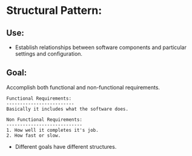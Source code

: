 # Structural Pattern:
Use:
-----
* Establish relationships between software components and particular settings and configuration.

Goal:
------
Accomplish both functional and non-functional requirements.

    Functional Requirements:
    -------------------------
    Basically it includes what the software does.

    Non Functional Requirements:
    ----------------------------
    1. How well it completes it's job.
    2. How fast or slow.

* Different goals have different structures.
